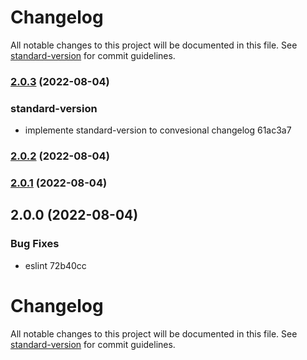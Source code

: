 # Changelog

All notable changes to this project will be documented in this file. See [standard-version](https://github.com/conventional-changelog/standard-version) for commit guidelines.

### [2.0.3](https://github.com/mokkapps/changelog-generator-demo/compare/v2.0.2...v2.0.3) (2022-08-04)


### standard-version

* implemente standard-version to convesional changelog 61ac3a7

### [2.0.2](https://github.com/mokkapps/changelog-generator-demo/compare/v2.0.1...v2.0.2) (2022-08-04)

### [2.0.1](https://github.com/mokkapps/changelog-generator-demo/compare/v2.0.0...v2.0.1) (2022-08-04)

## 2.0.0 (2022-08-04)


### Bug Fixes

* eslint 72b40cc

# Changelog

All notable changes to this project will be documented in this file. See [standard-version](https://github.com/conventional-changelog/standard-version) for commit guidelines.

